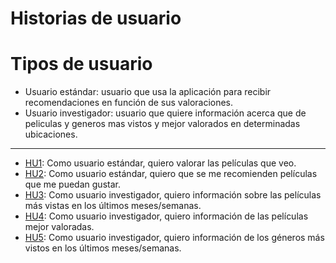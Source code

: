 # Historias de usuario

# Tipos de usuario

 - Usuario estándar: usuario que usa la aplicación para recibir recomendaciones en función de sus valoraciones.
 - Usuario investigador: usuario que quiere información acerca que de peliculas y generos mas vistos y mejor valorados en determinadas ubicaciones.
 
--------------------------------------------------------------------------------

 - [HU1](https://github.com/Esturillo98/IV/issues/3): Como usuario estándar, quiero valorar las películas que veo.
 - [HU2](https://github.com/Esturillo98/IV/issues/4): Como usuario estándar, quiero que se me recomienden películas que me puedan gustar.
 - [HU3](https://github.com/Esturillo98/IV/issues/5): Como usuario investigador, quiero información sobre las películas más vistas en los últimos meses/semanas.
 - [HU4](https://github.com/Esturillo98/IV/issues/6): Como usuario investigador, quiero información de las películas mejor valoradas.
 - [HU5](https://github.com/Esturillo98/IV/issues/7): Como usuario investigador, quiero información de los géneros más vistos en los últimos meses/semanas.
